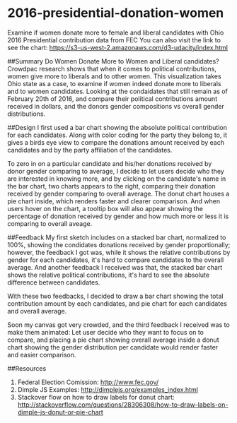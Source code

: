 # 2016-presidential-donation-women
Examine if women donate more to female and liberal candidates with Ohio 2016 Presidential contribution data from FEC
You can also visit the link to see the chart: https://s3-us-west-2.amazonaws.com/d3-udacity/index.html

##Summary 
Do Women Donate More to Women and Liberal candidates?
Crowdpac research shows that when it comes to political contributions, women give more to liberals and to other women. This visualization takes Ohio state as a case, to examine if women indeed donate more to liberals and to women candidates. Looking at the condaidates that still remain as of February 20th of 2016, and compare their political contributions amount received in dollars, and the donors gender compositions vs overall gender distributions.


##Design 
I first used a bar chart showing the absolute political contribution for each candidates. Along with color coding for the party they belong to, it gives a birds eye view to compare the donations amount received by each candidates and by the party affiliation of the candidates. 

To zero in on a particular candidate and his/her donations received by donor gender comparing to average, I decide to let users decide who they are interested in knowing more, and by clicking on the candidate's name in the bar chart, two charts appears to the right, comparing their donation received by gender comparing to overall average. The donut chart houses a pie chart inside, which renders faster and clearer comparison. And when users hover on the chart, a tooltip box will also appear showing the percentage of donation received by gender and how much more or less it is comparing to overall aveage. 



##Feedback
My first sketch includes on a stacked bar chart, normalized to 100%, showing the condidates donations received by gender proportionally; however, the feedback I got was, while it shows the relative contributions by gender for each candidates, it's hard to compare candidates to the overall average. And another feedback I received was that, the stacked bar chart shows the relative political contributions, it's hard to see the absolute difference between candidates.

With these two feedbacks, I decided to draw a bar chart showing the total contribution amount by each candidates, and pie chart for each candidates and overall average. 

Soon my canvas got very crowded, and the third feedback I received was to make them animated: Let user decide who they want to focus on to compare, and placing a pie chart showing overall average inside a donut chart showing the gender distribution per candidate would render faster and easier comparison.



##Resources
1. Federal Election Comission: http://www.fec.gov/
2. Dimple JS Examples: http://dimplejs.org/examples_index.html
3. Stackover flow on how to draw labels for donut chart: http://stackoverflow.com/questions/28306308/how-to-draw-labels-on-dimple-js-donut-or-pie-chart
